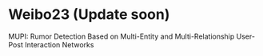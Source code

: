 # Weibo23 (Update soon)
MUPI: Rumor Detection Based on Multi-Entity and Multi-Relationship User-Post Interaction Networks
